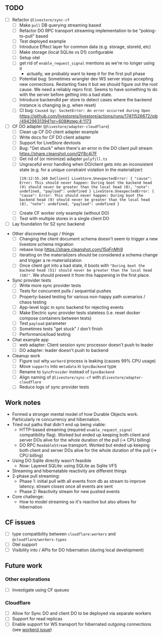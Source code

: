 ## TODO

- [ ] Refactor `@livestore/sync-cf`
  - [ ] Make `pull` DB querying streaming based
  - [ ] Refactor DO RPC transport streaming implementation to be "poking-to-pull" based
  - [ ] Test deployed example
  - [ ] Introduce Effect layer for common data (e.g. storage, storeId, etc)
  - [ ] Make storage (local SQLite vs D1) configurable
  - [ ] Setup otel
  - [ ] get rid of `enable_request_signal` mentions as we're no longer using it
    - actually, we probably want to keep it for the first pull phase
  - [ ] Potential bug: Sometimes wrangler dev WS server stops accepting new connections. Restarting fixes it but we should figure out the root cause. We need a reliably repro first. Seems to have something to do with the server before getting into a bad state.
  - [ ] Introduce backendId per store to detect cases where the backend instance is changing (e.g. when reset)
  - [ ] CI bug: `Caused by: SocketError: An error occurred during Open` https://github.com/livestorejs/livestore/actions/runs/17411526672/job/49429631394?pr=608#step:4:1173
- [ ] CF DO adapter (`@livestore/adapter-cloudflare`)
  - [ ] Clean up CF DO client adapter example
  - [ ] Write docs for CF DO client adapter
  - [ ] Support for LiveStore devtools
  - [ ] Bug: "Get stuck" when there's an error in the DO client pull stream https://share.cleanshot.com/QY8c4j7F
  - [ ] Get rid of (or minimize) adapter `polyfill.ts`
  - [ ] Ungraceful error handling when DO/client gets into an inconsistent state (e.g. for a unique constraint violation in the materializer)
      ```
      [19:12:55.160 DoClient] LiveStore.UnexpectedError: { "cause": Error: This should never happen: During boot the backend head (9) should never be greater than the local head (8), "note": undefined, "payload": undefined } LiveStore.UnexpectedError: { "cause": Error: This should never happen: During boot the backend head (9) should never be greater than the local head (8), "note": undefined, "payload": undefined }
      ```
  - [ ] Create CF worker only example (without DO)
  - [ ] Test with multiple stores in a single client DO
- [ ] Lay foundation for S2 sync backend
- Other discovered bugs / things
  - [ ] Changing the client document schema doesn't seem to trigger a new livestore schema migration
  - [ ] rebase loop https://share.cleanshot.com/15qFnMh9
  - [ ] iterating on the materializers should be considered a schema change and trigger a re-materialization
  - [ ] Once client got into a bad state, it boots with `"During boot the backend head (51) should never be greater than the local head (50)"`. We should prevent it from this happening in the first place.
- Sync provider tests
  - [ ] Write more sync provider tests
  - [ ] Tests for concurrent pulls / sequential pushes
  - [ ] Property-based testing for various non-happy path scenarios / chaos testing
  - [ ] App-level logic in sync backend for rejecting events
  - [ ] Make Electric sync provider tests stateless (i.e. reset docker compose containers between tests)
  - [ ] Test `payload` parameter
  - [ ] Sometimes tests "get stuck" / don't finish
  - [ ] Performance/load testing
- Chat example app
  - [ ] web adapter: Client session sync processor doesn't push to leader
  - [ ] DO adapter: leader doesn't push to backend
- Cleanup work
  - [ ] Figure out why `workerd` process is leaking (causes 99% CPU usage)
  - [ ] Move `supports` into `metadata` in `SyncBackend` type
  - [ ] Rename to `SyncProvider` instead of `SyncBackend`
  - [ ] Align naming of `@livestore/sync-cf` with `@livestore/adapter-cloudflare`
  - [ ] Reduce logs of sync provider tests

## Work notes

- Formed a stronger mental model of how Durable Objects work. Particularly re concurrency and hibernation.
- Tried out paths that didn't end up being viable:
  - HTTP-based streaming (required `enable_request_signal` compatibility flag). Worked but ended up keeping both client and server DOs alive for the whole duration of the pull (-> CPU billing)
  - DO RPC `ReadableStream` transport. Worked but ended up keeping both client and server DOs alive for the whole duration of the pull (-> CPU billing)
- Using DO Sqlite directly wasn't feasible
  - Now: Layered SQLite: using SQLite as Sqlite VFS
- Streaming and hibernatable reactivity are different things
- 2-phase pull streaming:
  - Phase 1: initial pull with all events from db as stream to improve latency. stream closes once all events are sent
  - Phase 2: Reactivity stream for new pushed events
- Core challenge:
  - How to model streaming so it's reactive but also allows for hibernation

## CF issues

- [ ] type compatibility between `cloudflare:workers` and `@cloudflare/workers-types`
- [ ] Otel support
- [ ] Visibility into / APIs for DO hibernation (during local development)

## Future work

### Other explorations

- [ ] Investigate using CF queues

### Cloudflare

- [ ] Allow for Sync DO and client DO to be deployed via separate workers
- [ ] Support for read replicas
- [ ] Enable support for WS transport for hibernated outgoing connections (see [workerd issue](https://github.com/cloudflare/workerd/issues/4864))